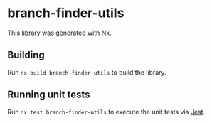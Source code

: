 # branch-finder-utils

This library was generated with [Nx](https://nx.dev).

## Building

Run `nx build branch-finder-utils` to build the library.

## Running unit tests

Run `nx test branch-finder-utils` to execute the unit tests via [Jest](https://jestjs.io).
